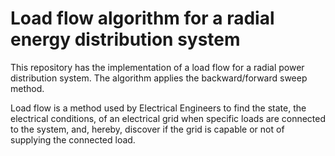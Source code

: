 # Load flow algorithm for a radial energy distribution system

This repository has the implementation of a load flow for a radial power distribution system. The algorithm applies the backward/forward sweep method.

Load flow is a method used by Electrical Engineers to find the state, the electrical conditions, of an electrical grid when specific loads are connected to the system, and, hereby, discover if the grid is capable or not of supplying the connected load.
